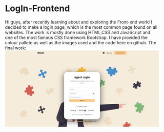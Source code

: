 # LogIn-Frontend
Hi guys, after recently learning about and exploring the Front-end world I decided to make a login page, which is the most common page found on all websites.
The work is mostly done using HTML,CSS and JavaScript and one of the most famous CSS framework Bootstrap.
I have provided the colour pallete as well as the images used and the code here on github.
The final work:
![alt text](https://github.com/qusaikader/LogIn-Frontend/blob/main/final-work.png?raw=true)
